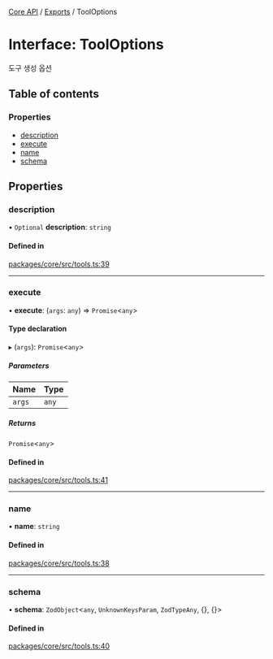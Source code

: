 [Core API](../../) / [Exports](../modules) / ToolOptions

# Interface: ToolOptions

도구 생성 옵션

## Table of contents

### Properties

- [description](ToolOptions#description)
- [execute](ToolOptions#execute)
- [name](ToolOptions#name)
- [schema](ToolOptions#schema)

## Properties

### description

• `Optional` **description**: `string`

#### Defined in

[packages/core/src/tools.ts:39](https://github.com/robotaio/robota/blob/1202ed01072674e4ff6307d72c09a57873f8f949/packages/core/src/tools.ts#L39)

___

### execute

• **execute**: (`args`: `any`) => `Promise`\<`any`\>

#### Type declaration

▸ (`args`): `Promise`\<`any`\>

##### Parameters

| Name | Type |
| :------ | :------ |
| `args` | `any` |

##### Returns

`Promise`\<`any`\>

#### Defined in

[packages/core/src/tools.ts:41](https://github.com/robotaio/robota/blob/1202ed01072674e4ff6307d72c09a57873f8f949/packages/core/src/tools.ts#L41)

___

### name

• **name**: `string`

#### Defined in

[packages/core/src/tools.ts:38](https://github.com/robotaio/robota/blob/1202ed01072674e4ff6307d72c09a57873f8f949/packages/core/src/tools.ts#L38)

___

### schema

• **schema**: `ZodObject`\<`any`, `UnknownKeysParam`, `ZodTypeAny`, {}, {}\>

#### Defined in

[packages/core/src/tools.ts:40](https://github.com/robotaio/robota/blob/1202ed01072674e4ff6307d72c09a57873f8f949/packages/core/src/tools.ts#L40)
